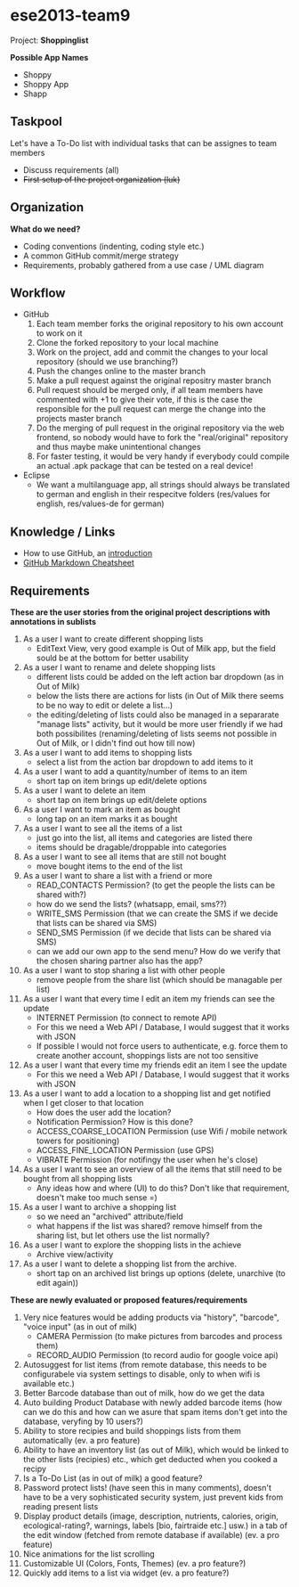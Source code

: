 # ese2013-team9

Project: **Shoppinglist**

**Possible App Names**

- Shoppy
- Shoppy App
- Shapp


## Taskpool

Let's have a To-Do list with individual tasks that can be assignes to team members
- Discuss requirements (all)
- ~~First setup of the project organization (luk)~~


## Organization

**What do we need?**

- Coding conventions (indenting, coding style etc.)
- A common GitHub commit/merge strategy
- Requirements, probably gathered from a use case / UML diagram


## Workflow

- GitHub
	1. Each team member forks the original repository to his own account to work on it
	2. Clone the forked repository to your local machine
	3. Work on the project, add and commit the changes to your local repository (should we use branching?)
	4. Push the changes online to the master branch
	5. Make a pull request against the original repositry master branch
	6. Pull request should be merged only, if all team members have commented with +1 to give their vote, if this is the case the responsible for the pull request can merge the change into the projects master branch
	7. Do the merging of pull request in the original repository via the web frontend, so nobody would have to fork the "real/original" repository and thus maybe make unintentional changes
	8. For faster testing, it would be very handy if everybody could compile an actual .apk package that can be tested on a real device!
- Eclipse
	- We want a multilanguage app, all strings should always be translated to german and english in their respecitve folders (res/values for english, res/values-de for german)


## Knowledge / Links

- How to use GitHub, an [introduction](http://rogerdudler.github.io/git-guide/index.de.html)
- [GitHub Markdown Cheatsheet](https://github.com/adam-p/markdown-here/wiki/Markdown-Cheatsheet)


## Requirements

**These are the user stories from the original project descriptions with annotations in sublists**

1. As a user I want to create different shopping lists
	- EditText View, very good example is Out of Milk app, but the field sould be at the bottom for better usability
2. As a user I want to rename and delete shopping lists
	- different lists could be added on the left action bar dropdown (as in Out of Milk)
	- below the lists there are actions for lists (in Out of Milk there seems to be no way to edit or delete a list...)
	- the editing/deleting of lists could also be managed in a separarate "manage lists" activity, but it would be more user friendly if we had both possibilites (renaming/deleting of lists seems not possible in Out of Milk, or I didn't find out how till now)
3. As a user I want to add items to shopping lists
	- select a list from the action bar dropdown to add items to it
4. As a user I want to add a quantity/number of items to an item
	- short tap on item brings up edit/delete options
5. As a user I want to delete an item
	- short tap on item brings up edit/delete options
6. As a user I want to mark an item as bought
	- long tap on an item marks it as bought
7. As a user I want to see all the items of a list
	- just go into the list, all items and categories are listed there
	- items should be dragable/droppable into categories
8. As a user I want to see all items that are still not bought
	- move bought items to the end of the list
9. As a user I want to share a list with a friend or more
	- READ_CONTACTS Permission? (to get the people the lists can be shared with?)
	- how do we send the lists? (whatsapp, email, sms??)
	- WRITE_SMS Permission (that we can create the SMS if we decide that lists can be shared via SMS)
	- SEND_SMS Permission (if we decide that lists can be shared via SMS)
	- can we add our own app to the send menu? How do we verify that the chosen sharing partner also has the app?
10. As a user I want to stop sharing a list with other people
	- remove people from the share list (which should be managable per list)
11. As a user I want that every time I edit an item my friends can see the update
	- INTERNET Permission (to connect to remote API)
	- For this we need a Web API / Database, I would suggest that it works with JSON
	- If possible I would not force users to authenticate, e.g. force them to create another account, shoppings lists are not too sensitive
12. As a user I want that every time my friends edit an item I see the update
	- For this we need a Web API / Database, I would suggest that it works with JSON
13. As a user I want to add a location to a shopping list and get notified when I get closer to that location
	- How does the user add the location?
	- Notification Permission? How is this done?
	- ACCESS_COARSE_LOCATION Permission (use Wifi / mobile network towers for positioning)
	- ACCESS_FINE_LOCATION Permission (use GPS)
	- VIBRATE Permission (for notifingy the user when he's close)
14. As a user I want to see an overview of all the items that still need to be bought from all shopping lists
	- Any ideas how and where (UI) to do this? Don't like that requirement, doesn't make too much sense =)
15. As a user I want to archive a shopping list
	- so we need an "archived" attribute/field
	- what happens if the list was shared? remove himself from the sharing list, but let others use the list normally?
16. As a user I want to explore the shopping lists in the achieve
	- Archive view/activity
17. As a user I want to delete a shopping list from the archive.
	- short tap on an archived list brings up options (delete, unarchive (to edit again))

**These are newly evaluated or proposed features/requirements**

1. Very nice features would be adding products via "history", "barcode", "voice input" (as in out of milk)
	- CAMERA Permission (to make pictures from barcodes and process them)
	- RECORD_AUDIO Permission (to record audio for google voice api)
2. Autosuggest for list items (from remote database, this needs to be configurabele via system settings to disable, only to when wifi is available etc.)
3. Better Barcode database than out of milk, how do we get the data
4. Auto building Product Database with newly added barcode items (how can we do this and how can we asure that spam items don't get into the database, veryfing by 10 users?)
5. Ability to store recipies and build shoppings lists from them automatically (ev. a pro feature)
6. Ability to have an inventory list (as out of Milk), which would be linked to the other lists (recipies) etc., which get deducted when you cooked a recipy
7. Is a To-Do List (as in out of milk) a good feature?
8. Password protect lists! (have seen this in many comments), doesn't have to be a very sophisticated security system, just prevent kids from reading present lists
9. Display product details (image, description, nutrients, calories, origin, ecological-rating?, warnings, labels [bio, fairtraide etc.] usw.) in a tab of the edit window (fetched from remote database if available) (ev. a pro feature)
10. Nice animations for the list scrolling
11. Customizable UI (Colors, Fonts, Themes) (ev. a pro feature?)
12. Quickly add items to a list via widget (ev. a pro feature?)
